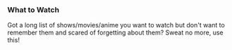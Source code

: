 ### What to Watch

Got a long list of shows/movies/anime you want to watch but don't want to remember them and scared of forgetting about them? Sweat no more, use this!